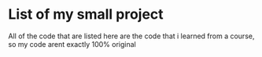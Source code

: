 # List of my small project
All of the code that are listed here are the code that i learned from a course, so my code arent exactly 100% original
